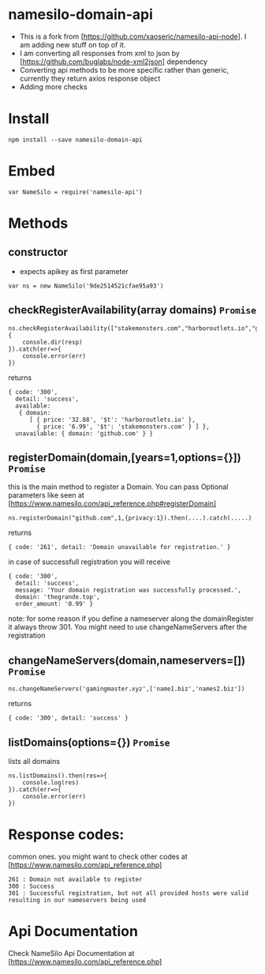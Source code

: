 # namesilo-domain-api

- This is a fork from [https://github.com/xaoseric/namesilo-api-node]. I am adding new stuff on top of it. 
- I am converting all responses from xml to json by [https://github.com/buglabs/node-xml2json] dependency
- Converting api methods to be more specific rather than generic, currently they return axios response object
- Adding more checks


# Install
```
npm install --save namesilo-domain-api
```

# Embed
```
var NameSilo = require('namesilo-api')
```

# Methods

## constructor
- expects apikey as first parameter

```
var ns = new NameSilo('9de2514521cfae95a93')
```


## checkRegisterAvailability(array domains) `Promise`
```
ns.checkRegisterAvailability(["stakemonsters.com","harboroutlets.io","github.com"]).then(resp=>{
    console.dir(resp)
}).catch(err=>{
    console.error(err)
})
```
returns
```
{ code: '300',
  detail: 'success',
  available:
   { domain:
      [ { price: '32.88', '$t': 'harboroutlets.io' },
        { price: '6.99', '$t': 'stakemonsters.com' } ] },
  unavailable: { domain: 'github.com' } }
```

## registerDomain(domain,[years=1,options={}]) `Promise`
this is the main method to register a Domain. You can pass Optional parameters like seen at [https://www.namesilo.com/api_reference.php#registerDomain]
```
ns.registerDomain("github.com",1,{privacy:1}).then(....).catch(.....)
```
returns
```
{ code: '261', detail: 'Domain unavailable for registration.' }
```

in case of successfull registration you will receive
```
{ code: '300',
  detail: 'success',
  message: 'Your domain registration was successfully processed.',
  domain: 'thegrande.top',
  order_amount: '0.99' }
```
note: for some reason if you define a nameserver along the domainRegister it always throw 301. You might need to use changeNameServers after the registration

## changeNameServers(domain,nameservers=[]) `Promise`
```
ns.changeNameServers('gamingmaster.xyz',['name1.biz','names2.biz'])
```

returns

```
{ code: '300', detail: 'success' }
```

## listDomains(options={}) `Promise`
lists all domains
```
ns.listDomains().then(res=>{
    console.log(res)
}).catch(err=>{
    console.error(err)
})
```



# Response codes:
common ones. you might want to check other codes at [https://www.namesilo.com/api_reference.php]
```
261 : Domain not available to register
300 : Success
301 : Successful registration, but not all provided hosts were valid resulting in our nameservers being used
```


# Api Documentation
Check NameSilo Api Documentation at [https://www.namesilo.com/api_reference.php]
